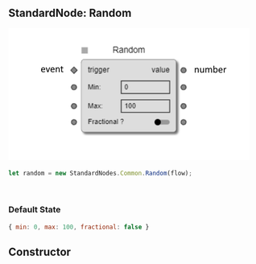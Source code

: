 ## StandardNode: Random

<img class="zoomable" alt="Random standard node" src="/images/standard-nodes/common/random.png" />

<Hierarchy :extend="{name: 'Node', link: '../../api/classes/node.html'}" />
<br/>

```js
let random = new StandardNodes.Common.Random(flow);
```

<br/>

### Default State

```js
{ min: 0, max: 100, fractional: false }
```

## Constructor

<Method type="method">
  <template v-slot:signature>
    new Random(<strong>flow: </strong><em><Ref to="../../api/classes/flow">Flow</Ref></em>,
    <strong>options?: </strong><em><Ref to="../../api/interfaces/node-creator-options">NodeCreatorOptions</Ref></em>):
    <em><Ref to="#standardnode-random">Random</Ref></em>
  </template>
  <template v-slot:params>
    <Param name="flow">
      <em><Ref to="../../api/classes/flow">Flow</Ref></em>
    </Param>
    <Param name="options?">
      <em><Ref to="../../api/interfaces/node-creator-options">NodeCreatorOptions</Ref></em>
      <template v-slot:default-value>
        <em>{}</em>
      </template>
    </Param>
  </template>
</Method>

<script setup>
import Method from "../../../../../components/api/Method.vue";
import Param from "../../../../../components/api/Param.vue";
import Ref from "../../../../../components/api/Ref.vue";
import Hierarchy from "../../../../../components/api/Hierarchy.vue";
</script>
